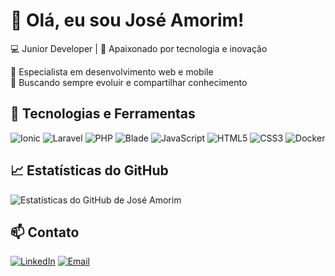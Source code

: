 # 👋 Olá, eu sou José Amorim!

💻 Junior Developer | 🚀 Apaixonado por tecnologia e inovação  

🔹 Especialista em desenvolvimento web e mobile  
🔹 Buscando sempre evoluir e compartilhar conhecimento  

## 🚀 Tecnologias e Ferramentas  

![Ionic](https://img.shields.io/badge/Ionic-3880FF?style=for-the-badge&logo=ionic&logoColor=white)
![Laravel](https://img.shields.io/badge/Laravel-FF2D20?style=for-the-badge&logo=laravel&logoColor=white)
![PHP](https://img.shields.io/badge/PHP-777BB4?style=for-the-badge&logo=php&logoColor=white)
![Blade](https://img.shields.io/badge/Blade-E34F26?style=for-the-badge&logo=laravel&logoColor=white)
![JavaScript](https://img.shields.io/badge/JavaScript-F7DF1E?style=for-the-badge&logo=javascript&logoColor=black)
![HTML5](https://img.shields.io/badge/HTML5-E34F26?style=for-the-badge&logo=html5&logoColor=white)
![CSS3](https://img.shields.io/badge/CSS3-1572B6?style=for-the-badge&logo=css3&logoColor=white)
![Docker](https://img.shields.io/badge/Docker-2496ED?style=for-the-badge&logo=docker&logoColor=white)

## 📈 Estatísticas do GitHub  

![Estatísticas do GitHub de José Amorim](https://github-readme-stats.vercel.app/api?username=Joseamorim22&show_icons=true&theme=radical)  

## 📫 Contato  

[![LinkedIn](https://img.shields.io/badge/LinkedIn-0A66C2?style=for-the-badge&logo=linkedin&logoColor=white)]((https://www.linkedin.com/in/jos%C3%A9-amorim-538676297/))
[![Email](https://img.shields.io/badge/Email-D14836?style=for-the-badge&logo=gmail&logoColor=white)](mailto:joseamorim322@gail.com)
